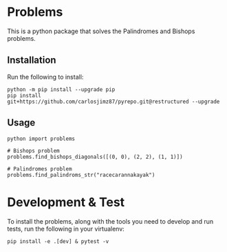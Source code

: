 # Problems

This is a python package that solves the Palindromes and Bishops problems.

## Installation

Run the following to install:

```
python -m pip install --upgrade pip
pip install git+https://github.com/carlosjimz87/pyrepo.git@restructured --upgrade
```

## Usage

```
python import problems

# Bishops problem
problems.find_bishops_diagonals([(0, 0), (2, 2), (1, 1)])

# Palindromes problem
problems.find_palindroms_str("racecarannakayak")
```

# Development & Test

To install the problems, along with the tools you need to develop and run tests, run the following in your virtualenv:

```
pip install -e .[dev] & pytest -v
```
